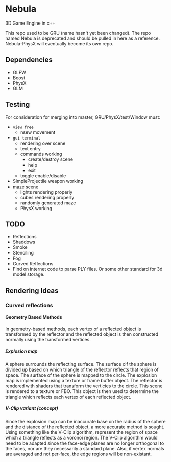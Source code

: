 # Nebula

3D Game Engine in c++

This repo used to be GRU (name hasn't yet been changed). The repo named Nebula is deprecated and should be pulled in here as a reference.
Nebula-PhysX will eventually become its own repo.

## Dependencies

- GLFW
- Boost
- PhysX
- GLM

## Testing

For consideration for merging into master, GRU/PhysX/test/Window must:
- ``view free``
    - nsew movement
- ``gui terminal``
    - rendering over scene
    - text entry
    - commands working
        - create/destroy scene
        - help
        - exit
    - toggle enable/disable
- SimpleProjectile weapon working
- maze scene
    - lights rendering properly
    - cubes rendering properly
    - randomly generated maze
    - PhysX working

## TODO

- Reflections
- Shaddows
- Smoke
- Stenciling
- Fog
- Curved Reflections
- Find on internet code to parse PLY files. Or some other standard for 3d model storage.

## Rendering Ideas

### Curved reflections

#### Geometry Based Methods

In geometry-based methods, each vertex of a reflected object is transformed by the reflector and the reflected object is then constructed normally using the transformed vertices.

##### Explosion map

A sphere surrounds the reflecting surface. The surface oif the sphere is divided up based on which triangle of the reflector reflects that region of space. The surface of the sphere is mapped to the circle. The explosion map is implemented using a texture or frame buffer object. The reflector is rendered with shaders that transform the verticies to the circle. This scene is rendered to a texture or FBO. This object is then used to determine the triangle which reflects each vertex of each reflected object.

##### V-Clip variant (concept)

Since the explosion map can be inaccurate base on the radius of the sphere and the distance of the reflected object, a more accurate method is sought. Using something like the V-Clip algorithm, represent the region of space which a triangle reflects as a voronoi region. The V-Clip algorithm would need to be adapted since the face-edge planes are no longer orthogonal to the faces, nor are they necessarily a standard plane. Also, if vertex normals are averaged and not per-face, the edge regions will be non-existant.



